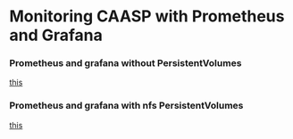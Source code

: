 # Monitoring CAASP with Prometheus and Grafana
### Prometheus and grafana without PersistentVolumes
 [this](/monitoring)
### Prometheus and grafana with nfs PersistentVolumes 
 [this](/monitoring-nfs)
 
 
